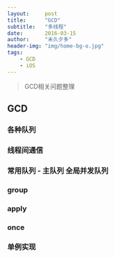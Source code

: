 ```yaml
---
layout:     post
title:      "GCD"
subtitle:   "多线程"
date:       2016-03-15
author:     "未久夕多"
header-img: "img/home-bg-o.jpg"
tags:
    - GCD 
    - iOS
---
```


> GCD相关问题整理

## GCD

### 各种队列

### 线程间通信

### 常用队列 - 主队列  全局并发队列

### group

### apply

### once

### 单例实现

### 